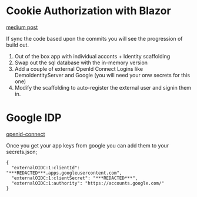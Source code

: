 # Cookie Authorization with Blazor
[medium post](https://medium.com/@ghstahl/blazor-and-cookie-authorization-bf6757edaa13?sk=fc8f568f8a63230b214634add8edeb92)  


If sync the code based upon the commits you will see the progression of build out.

1. Out of the box app with individual acconts + Identity scaffolding
2. Swap out the sql database with the in-memory version
3. Add a couple of external OpenId Connect Logins like DemoIdentityServer and Google (you will need your onw secrets for this one)
4. Modify the scaffolding to auto-register the external user and signin them in.

# Google IDP
[openid-connect](https://developers.google.com/identity/protocols/oauth2/openid-connect)  

Once you get your app keys from google you can add them to your secrets.json;  
```
{
  "externalOIDC:1:clientId": "***REDACTED***.apps.googleusercontent.com",
  "externalOIDC:1:clientSecret": "***REDACTED***",
  "externalOIDC:1:authority": "https://accounts.google.com/"
}
```
